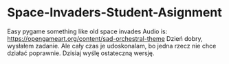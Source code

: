# Space-Invaders-Student-Asignment
Easy pygame something like old space invades
Audio is: https://opengameart.org/content/sad-orchestral-theme
Dzień dobry, wysłałem zadanie. Ale cały czas je udoskonalam, bo jedna rzecz nie chce działać poprawnie.
Dzisiaj wyślę ostateczną wersję.

